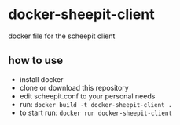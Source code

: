 # docker-sheepit-client
docker file for the scheepit client

## how to use

* install docker
* clone or download this repository
* edit scheepit.conf to your personal needs
* run: `docker build -t docker-sheepit-client .`
* to start run: `docker run docker-sheepit-client `

